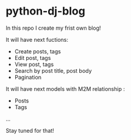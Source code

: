 # python-dj-blog
In this repo I create my frist own blog! 

It will have next fuctions: 
  - Create posts, tags 
  - Edit post, tags 
  - View post, tags 
  - Search by post title, post body 
  - Pagination
  
It will have next models with M2M relationship : 
  - Posts 
  - Tags
 
 ... 
 
 Stay tuned for that!
